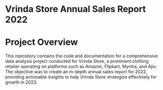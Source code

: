 # Vrinda Store Annual Sales Report 2022
# Project Overview
This repository contains the code and documentation for a comprehensive data analysis project conducted for Vrinda Store, a prominent clothing retailer operating on platforms such as Amazon, Flipkart, Myntra, and Ajio. The objective was to create an in-depth annual sales report for 2022, providing actionable insights to help Vrinda Store strategize effectively for growth in 2023.
